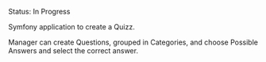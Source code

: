 Status: In Progress

Symfony application to create a Quizz.

Manager can create Questions, grouped in Categories, and choose Possible Answers and select the correct answer.
